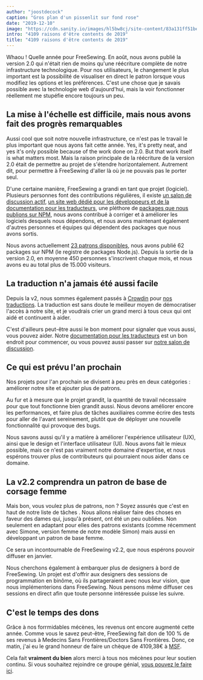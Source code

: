 ```yaml
---
author: "joostdecock"
caption: "Gros plan d'un pissenlit sur fond rose"
date: "2019-12-10"
image: "https://cdn.sanity.io/images/hl5bw8cj/site-content/83a131ff51bec913541a94356d1930aaa2c07f87-1920x1280.jpg"
intro: "4109 raisons d'être contents de 2019"
title: "4109 raisons d'être contents de 2019"
---
```



Whaou ! Quelle année pour FreeSewing. En août, nous avons publié la version 2.0 qui n'était rien de moins qu'une réécriture complète de notre infrastructure technologique. Pour nos utilisateurs, le changement le plus important est la possibilité de visualiser en direct le patron lorsque vous modifiez les options et les préférences. C'est une chose que je savais possible avec la technologie web d'aujourd'hui, mais la voir fonctionner réellement me stupéfie encore toujours un peu.

## La mise à l'échelle est difficile, mais nous avons fait des progrès remarquables

Aussi cool que soit notre nouvelle infrastructure, ce n'est pas le travail le plus important que nous ayons fait cette année. Yes, it's pretty neat, and yes it's only possible because of the work done on 2.0. But that work itself is what matters most. Mais la raison principale de la réécriture de la version 2.0 était de permettre au projet de s'étendre horizontalement. Autrement dit, pour permettre à FreeSewing d'aller là où je ne pouvais pas le porter seul.

D'une certaine manière, FreeSewing a grandi en tant que projet (logiciel). Plusieurs personnes font des contributions régulières, il existe [un salon de discussion actif](https://discord.freesewing.org/), [un site web dédié pour les développeurs et de la documentation pour les traducteurs](https://freesewing.dev), une pléthore de [packages que nous publions sur NPM](https://www.npmjs.com/search?q=keywords:freesewing), nous avons contribué à corriger et à améliorer les logiciels desquels nous dépendons, et nous avons maintenant également d'autres personnes et équipes qui dépendent des packages que nous avons sortis.

Nous avons actuellement [23 patrons disponibles](/patterns/), nous avons publié 62 packages sur NPM (le registre de packages Node.js). Depuis la sortie de la version 2.0, en moyenne 450 personnes s'inscrivent chaque mois, et nous avons eu au total plus de 15.000 visiteurs.

## La traduction n'a jamais été aussi facile

Depuis la v2, nous sommes également passés à [Crowdin](https://crowdin.com) pour [nos traductions](https://freesewing.dev/guides/translator/). La traduction est sans doute le meilleur moyen de démocratiser l'accès à notre site, et je voudrais crier un grand merci à tous ceux qui ont aidé et continuent à aider.

C'est d'ailleurs peut-être aussi le bon moment pour signaler que vous aussi, vous pouvez aider. Notre [documentation pour les traducteurs](https://freesewing.dev/guides/translator/) est un bon endroit pour commencer, ou vous pouvez aussi passer sur [notre salon de discussion](https://discord.freesewing.org/).

## Ce qui est prévu l'an prochain

Nos projets pour l'an prochain se divisent à peu près en deux catégories : améliorer notre site et ajouter plus de patrons.

Au fur et à mesure que le projet grandit, la quantité de travail nécessaire pour que tout fonctionne bien grandit aussi. Nous devons améliorer encore les performances, et faire plus de tâches auxiliaires comme écrire des tests pour aller de l'avant sereinement, plutôt que de déployer une nouvelle fonctionnalité qui provoque des bugs.

Nous savons aussi qu'il y a matière à améliorer l'expérience utilisateur (UX), ainsi que le design et l'interface utilisateur (UI). Nous avons fait le mieux possible, mais ce n'est pas vraiment notre domaine d'expertise, et nous espérons trouver plus de contributeurs qui pourraient nous aider dans ce domaine.

## La v2.2 comprendra un patron de base de corsage femme

Mais bon, vous voulez plus de patrons, non ? Soyez assurés que c'est en haut de notre liste de tâches . Nous allons réaliser faire des choses en faveur des dames qui, jusqu'à présent, ont été un peu oubliées. Non seulement en adaptant pour elles des patrons existants (comme récemment avec Simone, version femme de notre modèle Simon) mais aussi en développant un patron de base femme.

Ce sera un incontournable de FreeSewing v2.2, que nous espérons pouvoir diffuser en janvier.

Nous cherchons également à embarquer plus de designers à bord de FreeSewing. Un projet est d'offrir aux designers des sessions de programmation en binôme, où ils partageraient avec nous leur vision, que nous implémenterions dans FreeSewing. Nous pensons même diffuser ces sessions en direct afin que toute personne intéressée puisse les suivre.

## C'est le temps des dons

Grâce à nos forrmidables mécènes, les revenus ont encore augmenté cette année. Comme vous le savez peut-être, FreeSewing fait don de 100 % de ses revenus à Medecins Sans Frontières/Doctors Sans Frontières. Donc, ce matin, j'ai eu le grand honneur de faire un chèque de 4109,38€ à [MSF](https://www.msf.org/).

Cela fait **vraiment du bien** alors merci à tous nos mécènes pour leur soutien continu. Si vous souhaitez rejoindre ce groupe génial, [vous pouvez le faire ici](/patrons/join).



